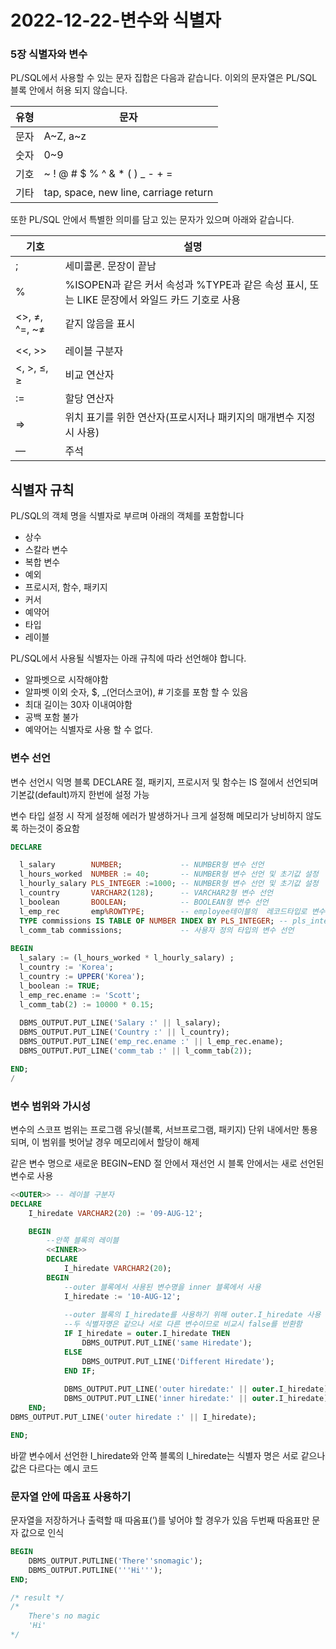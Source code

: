 # 2022-12-22-변수와 식별자

### 5장 식별자와 변수

PL/SQL에서 사용할 수 있는 문자 집합은 다음과 같습니다. 이외의 문자열은 PL/SQL 블록 안에서 허용 되지 않습니다.

| 유형 | 문자 |
| --- | --- |
| 문자 | A~Z, a~z |
| 숫자 | 0~9 |
| 기호 | ~ ! @ # $ % ^ & * ( ) _ - + = | [ ] { } : ; < > , . ? / |
| 기타 | tap, space, new line, carriage return |

또한 PL/SQL 안에서 특별한 의미를 담고 있는 문자가 있으며 아래와 같습니다.

| 기호 | 설명 |
| --- | --- |
| ; | 세미콜론. 문장이 끝남 |
| % | %ISOPEN과 같은 커서 속성과 %TYPE과 같은 속성 표시, 또는 LIKE 문장에서 와일드 카드 기호로 사용 |
| <>, ≠, ^=, ~≠ | 같지 않음을 표시 |
| || | 연결 연산자 (== SQL) |
| <<, >> | 레이블 구분자 |
| <, >, ≤, ≥ | 비교 연산자 |
| := | 할당 연산자 |
| ⇒ | 위치 표기를 위한 연산자(프로시저나 패키지의 매개변수 지정 시 사용) |
| — | 주석 |

## 식별자 규칙

PL/SQL의 객체 명을 식별자로 부르며 아래의 객체를 포함합니다

- 상수
- 스칼라 변수
- 복합 변수
- 예외
- 프로시저, 함수, 패키지
- 커서
- 예약어
- 타입
- 레이블

PL/SQL에서 사용될 식별자는 아래 규칙에 따라 선언해야 합니다.

- 알파벳으로 시작해야함
- 알파벳 이외 숫자, $, _(언더스코어), # 기호를 포함 할 수 있음
- 최대 길이는 30자 이내여야함
- 공백 포함 불가
- 예약어는 식별자로 사용 할 수 없다.

### 변수 선언

변수 선언시 익명 블록 DECLARE 절, 패키지, 프로시저 및 함수는 IS 절에서 선언되며 기본값(default)까지 한번에 설정 가능

변수 타입 설정 시 작게 설정해 에러가 발생하거나 크게 설정해 메모리가 낭비하지 않도록 하는것이 중요함

```sql
DECLARE

  l_salary        NUMBER;             -- NUMBER형 변수 선언
  l_hours_worked  NUMBER := 40;       -- NUMBER형 변수 선언 및 초기값 설정
  l_hourly_salary PLS_INTEGER :=1000; -- NUMBER형 변수 선언 및 초기값 설정
  l_country       VARCHAR2(128);      -- VARCHAR2형 변수 선언
  l_boolean       BOOLEAN;            -- BOOLEAN형 변수 선언
  l_emp_rec       emp%ROWTYPE;        -- employee테이블의  레코드타입로 변수선언
  TYPE commissions IS TABLE OF NUMBER INDEX BY PLS_INTEGER; -- pls_integer형의 배열타입 변수 선언
  l_comm_tab commissions;             -- 사용자 정의 타입의 변수 선언
  
BEGIN
  l_salary := (l_hours_worked * l_hourly_salary) ; 
  l_country := 'Korea';
  l_country := UPPER('Korea');
  l_boolean := TRUE;
  l_emp_rec.ename := 'Scott';
  l_comm_tab(2) := 10000 * 0.15;
  
  DBMS_OUTPUT.PUT_LINE('Salary :' || l_salary);
  DBMS_OUTPUT.PUT_LINE('Country :' || l_country);
  DBMS_OUTPUT.PUT_LINE('emp_rec.ename :' || l_emp_rec.ename);
  DBMS_OUTPUT.PUT_LINE('comm_tab :' || l_comm_tab(2));

END;
/
```

### 변수 범위와 가시성

변수의 스코프 범위는 프로그램 유닛(블록, 서브프로그램, 패키지) 단위 내에서만 통용되며, 이 범위를 벗어날 경우 메모리에서 할당이 해제

같은 변수 명으로 새로운 BEGIN~END 절 안에서 재선언 시 블록 안에서는 새로 선언된 변수로 사용

```sql
<<OUTER>> -- 레이블 구분자
DECLARE
	I_hiredate VARCHAR2(20) := '09-AUG-12';

	BEGIN
		--안쪽 블록의 레이블
		<<INNER>>
		DECLARE
			I_hiredate VARCHAR2(20);
		BEGIN
			--outer 블록에서 사용된 변수명을 inner 블록에서 사용
			I_hiredate := '10-AUG-12';
			
			--outer 블록의 I_hiredate를 사용하기 위해 outer.I_hiredate 사용
			--두 식별자명은 같으나 서로 다른 변수이므로 비교시 false를 반환함
			IF I_hiredate = outer.I_hiredate THEN
				DBMS_OUTPUT.PUT_LINE('same Hiredate');
			ELSE
				DBMS_OUTPUT.PUT_LINE('Different Hiredate');
			END IF;
		
			DBMS_OUTPUT.PUT_LINE('outer hiredate:' || outer.I_hiredate);
			DBMS_OUTPUT.PUT_LINE('inner hiredate:' || outer.I_hiredate);
	END;
DBMS_OUTPUT.PUT_LINE('outer hiredate :' || I_hiredate);

END;
```

바깥 변수에서 선언한 I_hiredate와 안쪽 블록의 I_hiredate는 식별자 명은 서로 같으나 값은 다르다는 예시 코드

### 문자열 안에 따옴표 사용하기

문자열을 저장하거나 출력할 때 따옴표(’)를 넣어야 할 경우가 있음 두번째 따옴표만 문자 값으로 인식

```sql
BEGIN
	DBMS_OUTPUT.PUTLINE('There''snomagic');
	DBMS_OUTPUT.PUTLINE('''Hi''');
END;

/* result */
/*
	There's no magic
	'Hi'
*/
```
